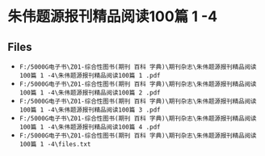 # 朱伟题源报刊精品阅读100篇 1 -4

## Files

- `F:/5000G电子书\Z01-综合性图书(期刊 百科 字典)\期刊杂志\朱伟题源报刊精品阅读100篇 1 -4\朱伟题源报刊精品阅读100篇 1 .pdf`
- `F:/5000G电子书\Z01-综合性图书(期刊 百科 字典)\期刊杂志\朱伟题源报刊精品阅读100篇 1 -4\朱伟题源报刊精品阅读100篇 2 .pdf`
- `F:/5000G电子书\Z01-综合性图书(期刊 百科 字典)\期刊杂志\朱伟题源报刊精品阅读100篇 1 -4\朱伟题源报刊精品阅读100篇 3 .pdf`
- `F:/5000G电子书\Z01-综合性图书(期刊 百科 字典)\期刊杂志\朱伟题源报刊精品阅读100篇 1 -4\朱伟题源报刊精品阅读100篇 4 .pdf`
- `F:/5000G电子书\Z01-综合性图书(期刊 百科 字典)\期刊杂志\朱伟题源报刊精品阅读100篇 1 -4\files.txt`
